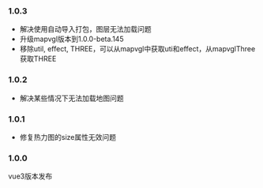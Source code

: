 ### 1.0.3
* 解决使用自动导入打包，图层无法加载问题
* 升级mapvgl版本到1.0.0-beta.145
* 移除util, effect, THREE，可以从mapvgl中获取uti和effect，从mapvglThree获取THREE

### 1.0.2
* 解决某些情况下无法加载地图问题

### 1.0.1
* 修复热力图的size属性无效问题

### 1.0.0
vue3版本发布
